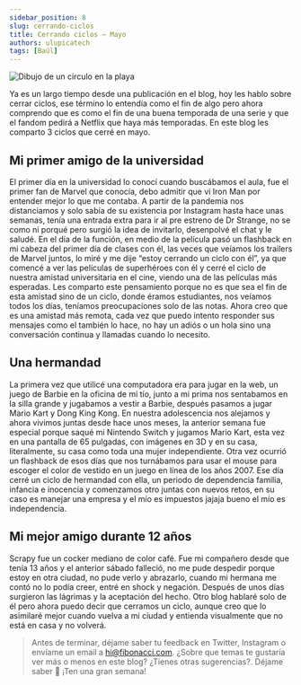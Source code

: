 ```yaml
---
sidebar_position: 8
slug: cerrando-ciclos
title: Cerrando ciclos – Mayo
authors: ulupicatech
tags: [Baúl]
---
```

![Dibujo de un circulo en la playa](https://storageapi.fleek.co/7cf39578-2509-4a94-8a0d-7be6272757ab-bucket/myweb/2022-05-31-cerrando-ciclos.jpeg)

Ya es un largo tiempo desde una publicación en el blog, hoy les hablo sobre cerrar ciclos, ese término lo entendía como el fin de algo pero ahora comprendo que es como el fin de una buena temporada de una serie y que el fandom pedirá a Netflix que haya más temporadas. En este blog les comparto 3 ciclos que cerré en mayo.

## Mi primer amigo de la universidad
El primer día en la universidad lo conocí cuando buscábamos el aula, fue el primer fan de Marvel que conocía, debo admitir que vi Iron Man por entender mejor lo que me contaba. A partir de la pandemia nos distanciamos y solo sabía de su existencia por Instagram hasta hace unas semanas, tenía una entrada extra para ir al pre estreno de Dr Strange, no se como ni porqué pero surgió la idea de invitarlo, desenpolvé el chat y le saludé. En el día de la función, en medio de la película pasó un flashback en mi cabeza del primer día de clases con él, las veces que veíamos los trailers de Marvel juntos, lo miré y me dije “estoy cerrando un ciclo con él”, ya que comencé a ver las películas de superhéroes con él y cerré el ciclo de nuestra amistad universitaria en el cine, viendo una de las películas más esperadas. Les comparto este pensamiento porque no es que sea el fin de esta amistad sino de un ciclo, donde éramos estudiantes, nos veíamos todos los días, teníamos preocupaciones solo de las notas. Ahora creo que es una amistad más remota, cada vez que puedo intento responder sus mensajes como el también lo hace, no hay un adiós o un hola sino una conversación continua y llamadas cuando lo necesito.

## Una hermandad
La primera vez que utilicé una computadora era para jugar en la web, un juego de Barbie en la oficina de mi tío, junto a mi prima nos sentabamos en la silla grande y jugabamos a vestir a Barbie, después pasamos a jugar Mario Kart y Dong King Kong. En nuestra adolescencia nos alejamos y ahora vivimos juntas desde hace unos meses, la anterior semana fue especial porque saqué mi Nintendo Switch y jugamos Mario Kart, esta vez en una pantalla de 65 pulgadas, con imágenes en 3D y en su casa, literalmente, su casa como toda una mujer independiente. Otra vez ocurrió un flashback de esos días que nos turnábamos para usar el mouse para escoger el color de vestido en un juego en línea de los años 2007. Ese día cerré un ciclo de hermandad con ella, un periodo de dependencia familia, infancia e inocencia y comenzamos otro juntas con nuevos retos, en su caso es manejar una empresa y el mío es impuestos jajaja bueno el mío es independencia.

## Mi mejor amigo durante 12 años
Scrapy fue un cocker mediano de color café. Fue mi compañero desde que tenía 13 años y el anterior sábado falleció, no me pude despedir porque estoy en otra ciudad, no pude verlo y abrazarlo, cuando mi hermana me contó no lo podía creer, entré en shock y negación. Después de unos días surgieron las lágrimas y la aceptación del hecho. Otro blog hablaré solo de él pero ahora puedo decir que cerramos un ciclo, aunque creo que lo asimilaré mejor cuando vuelva a mi ciudad y entienda visualmente que no está en casa y no volverá.


> Antes de terminar, déjame saber tu feedback en Twitter, Instagram o envíame un email a hi@fibonacci.com. ¿Sobre que temas te gustaría ver más o menos en este blog? ¿Tienes otras sugerencias?. Déjame saber 🙂 ¡Ten una gran semana!